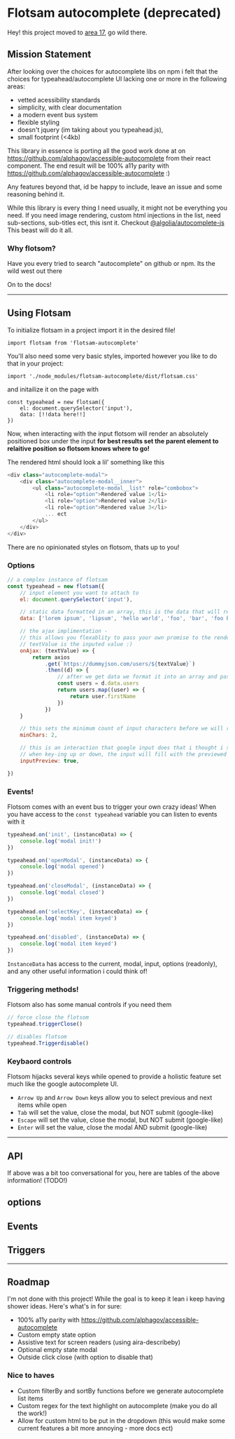 # Flotsam autocomplete (deprecated)

Hey! this project moved to [area 17](https://github.com/area17/flotsam), go wild there.

## Mission Statement

After looking over the choices for autocomplete libs on npm i felt that the choices for typeahead/autocomplete UI lacking one or more in the following areas:

-   vetted acessibility standards
-   simplicity, with clear documentation
-   a modern event bus system
-   flexible styling
-   doesn't jquery (im taking about you typeahead.js),
-   small footprint (<4kb)

This library in essence is porting all the good work done at on https://github.com/alphagov/accessible-autocomplete from their react component. The end result will be 100% a11y parity with https://github.com/alphagov/accessible-autocomplete :)

Any features beyond that, id be happy to include, leave an issue and some reasoning behind it.

While this library is every thing I need usually, it might not be everything you need. If you need image rendering, custom html injections in the list, need sub-sections, sub-titles ect, this isnt it. Checkout [@algolia/autocomplete-js](https://www.npmjs.com/package/@algolia/autocomplete-js) This beast will do it all.

### Why flotsom?

Have you every tried to search "autocomplete" on github or npm. Its the wild west out there

On to the docs!

---

## Using Flotsam

To initialize flotsam in a project import it in the desired file!

```
import flotsam from 'flotsam-autocomplete'
```

You'll also need some very basic styles, imported however you like to do that in your project:

```
import './node_modules/flotsam-autocomplete/dist/flotsam.css'
```

and initailize it on the page with

```
const typeahead = new flotsam({
    el: document.querySelector('input'),
    data: [!!data here!!]
})
```

Now, when interacting with the input flotsom will render an absolutely positioned box under the input
**for best results set the parent element to relaitive position so flotsom knows where to go!**

The rendered html should look a lil' something like this

```javascript
<div class="autocomplete-modal">
    <div class="autocomplete-modal__inner">
        <ul class="autocomplete-modal__list" role="combobox">
            <li role="option">Rendered value 1</li>
            <li role="option">Rendered value 2</li>
            <li role="option">Rendered value 3</li>
            ... ect
        </ul>
    </div>
</div>
```

There are no opinionated styles on flotsom, thats up to you!

### Options

```javascript
// a complex instance of flotsam
const typeahead = new flotsam({
    // input element you want to attach to
    el: document.querySelector('input'),

    // static data formatted in an array, this is the data that will render on interaction
    data: ['lorem ipsum', 'lipsum', 'hello world', 'foo', 'bar', 'foo bar'],

    // the ajax implimentation -
    // this allows you flexablity to pass your own promise to the render function
    // textValue is the inputed value :)
    onAjax: (textValue) => {
        return axios
            .get(`https://dummyjson.com/users/${textValue}`)
            .then((d) => {
                // after we get data we format it into an array and pass it back to flotsom THANKS!
                const users = d.data.users
                return users.map((user) => {
                    return user.firstName
                })
            })
    }

    // this sets the minimum count of input characters before we will render the box
    minChars: 2,

    // this is an interaction that google input does that i thought i should include:
    // when key-ing up or down, the input will fill with the previewed string
    inputPreview: true,

})
```

### Events!

Flotsom comes with an event bus to trigger your own crazy ideas! When you have access to the `const typeahead` variable you can listen to events with it

```javascript
typeahead.on('init', (instanceData) => {
    console.log('modal init!')
})

typeahead.on('openModal', (instanceData) => {
    console.log('modal opened')
})

typeahead.on('closeModal', (instanceData) => {
    console.log('modal closed')
})

typeahead.on('selectKey', (instanceData) => {
    console.log('modal item keyed')
})

typeahead.on('disabled', (instanceData) => {
    console.log('modal item keyed')
})
```

`InstanceData` has access to the current, modal, input, options (readonly), and any other useful information i could think of!

### Triggering methods!

Flotsom also has some manual controls if you need them

```javascript
// force close the flotsom
typeahead.triggerClose()

// disables flotsom
typeahead.Triggerdisable()
```

### Keybaord controls

Flotsom hijacks several keys while opened to provide a holistic feature set much like the google autocomplete UI.

-   `Arrow Up` and `Arrow Down` keys allow you to select previous and next items while open
-   `Tab` will set the value, close the modal, but NOT submit (google-like)
-   `Escape` will set the value, close the modal, but NOT submit (google-like)
-   `Enter` will set the value, close the modal AND submit (google-like)

---

## API

If above was a bit too conversational for you, here are tables of the above information!
(TODO!)

## options

## Events

## Triggers

---

## Roadmap

I'm not done with this project! While the goal is to keep it lean i keep having shower ideas. Here's what's in for sure:

-   100% a11y parity with https://github.com/alphagov/accessible-autocomplete
-   Custom empty state option
-   Assistive text for screen readers (using aira-describeby)
-   Optional empty state modal
-   Outside click close (with option to disable that)

### Nice to haves

-   Custom filterBy and sortBy functions before we generate autocomplete list items
-   Custom regex for the text highlight on autocomplete (make you do all the work!)
-   Allow for custom html to be put in the dropdown (this would make some current features a bit more annoying - more docs ect)
